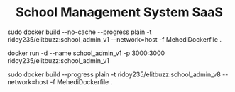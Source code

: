 <h1 align="center">
    <b>School Management System SaaS</b>
    <br>
    
</h1>

<!-- docker build command -->

<!-- create docker image -->
sudo docker build --no-cache --progress plain -t ridoy235/elitbuzz:school_admin_v1 --network=host -f MehediDockerfile .

<!-- build container -->
docker run -d --name school_admin_v1 -p  3000:3000 ridoy235/elitbuzz:school_admin_v1

<!-- create docker image with cache  -->
sudo docker build --progress plain -t ridoy235/elitbuzz:school_admin_v8 --network=host -f MehediDockerfile .
